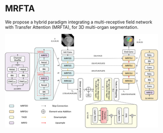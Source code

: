 # MRFTA
We propose a hybrid paradigm integrating a multi-receptive field network with Transfer Attention (MRFTA), for 3D multi-organ segmentation.
<p align="center">
<img src="screenshots/MRFTA.png" class="center"> 
</p>
